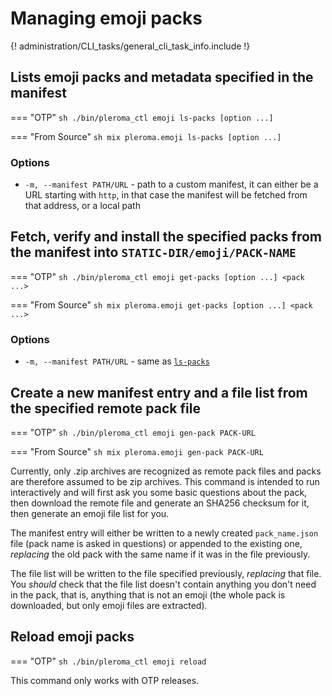 # Managing emoji packs

{! administration/CLI_tasks/general_cli_task_info.include !}

## Lists emoji packs and metadata specified in the manifest

=== "OTP"
    ```sh
    ./bin/pleroma_ctl emoji ls-packs [option ...]
    ```

=== "From Source"
    ```sh
    mix pleroma.emoji ls-packs [option ...]
    ```

### Options
- `-m, --manifest PATH/URL` - path to a custom manifest, it can either be a URL starting with `http`, in that case the manifest will be fetched from that address, or a local path

## Fetch, verify and install the specified packs from the manifest into `STATIC-DIR/emoji/PACK-NAME`

=== "OTP"
    ```sh
    ./bin/pleroma_ctl emoji get-packs [option ...] <pack ...>
    ```

=== "From Source"
    ```sh
    mix pleroma.emoji get-packs [option ...] <pack ...>
    ```

### Options
- `-m, --manifest PATH/URL` - same as [`ls-packs`](#ls-packs)

## Create a new manifest entry and a file list from the specified remote pack file

=== "OTP"
    ```sh
    ./bin/pleroma_ctl emoji gen-pack PACK-URL
    ```

=== "From Source"
    ```sh
    mix pleroma.emoji gen-pack PACK-URL
    ```

Currently, only .zip archives are recognized as remote pack files and packs are therefore assumed to be zip archives. This command is intended to run interactively and will first ask you some basic questions about the pack, then download the remote file and generate an SHA256 checksum for it, then generate an emoji file list for you.

  The manifest entry will either be written to a newly created `pack_name.json` file (pack name is asked in questions) or appended to the existing one, *replacing* the old pack with the same name if it was in the file previously.

  The file list will be written to the file specified previously, *replacing* that file. You _should_ check that the file list doesn't contain anything you don't need in the pack, that is, anything that is not an emoji (the whole pack is downloaded, but only emoji files are extracted).

## Reload emoji packs

=== "OTP"
    ```sh
    ./bin/pleroma_ctl emoji reload
    ```

This command only works with OTP releases.
